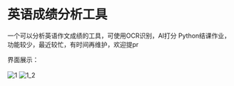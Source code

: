 # 英语成绩分析工具
一个可以分析英语作文成绩的工具，可使用OCR识别，AI打分
Python结课作业，功能较少，最近较忙，有时间再维护，欢迎提pr

界面展示：<br><br>
![1](https://user-images.githubusercontent.com/96509738/205059262-8903793e-9ca6-46f7-a62c-4520b31f0ee0.png)
![1_2](https://user-images.githubusercontent.com/96509738/205059270-e90ea36b-1be1-4590-83e1-fd06215e8f49.png)

